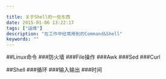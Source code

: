 ```yaml
---

title: 关于Shell的一些东西
date: 2015-01-06 13:22:17
tags: ["运维"]
description: "在工作中经常用到的Command&Shell"
keywords: ""
---
```


##Linux命令
###防火墙
###File操作
###Awk
###Sed
###Curl




##Shell
###循环
###输入输出
###时间


